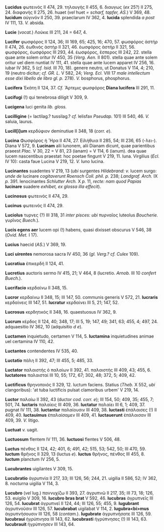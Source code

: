 **Lucidus** φωτεινός II 474, 29. τηλαυγής II 455, 6. διαυγως (*ex* 25?)
II 275, 24. διαφανής II 275, 26. huaet (*vel* huet *= scharf, tapfer,
AS.*) V 369, 48. **lucidum** αὐγινόν II 250, 39. praeclarum IV 362, 4.
**lucida** spIendida *a post* IV 111, 13. *V.* absida.

**Lucie** (*vocat.*) Λούκιε III 211, 24 = 647, 4.

**Lucifer** φωσφόρος II 124, 36; III 169, 65; 425, 16; 470, 57. φωσφόρος
ἀστήρ II 474, 26. ἑωθινὸς ἀστήρ II 321, 46. ἑωσφόρος ἀστήρ II 321, 56.
φωσφόρος, ἑωσφόρος III 293, 44. ἑωσφόρος, ἕσπερος III 242, 22. stella
quae ante solem oritur IV 450, 35 (*Verg. Aen.* II 801). stella quae
ante solem oritur uel diem nuntiat IV 111, 41. stella quae ante lucem
apparet IV 256, 16. iubar IV 362, 5 (*cf. Isid.* III 70, 18). genere
neutro, ut Donatus V 114, 4; 210, 19 (neutro dicitur; *cf. GR. L.* V
582, 24; *Verg. Ecl.* VIII 17 *male in­tellectum esse dixi libello de
libro gl. p.* 278). *V.* bosphorus, phosphorus.

**Lucifera** Ἑκάτη II 124, 37. *Cf.* Ἄρτεμις φωσφόρος **Diana lucifera**
III 291, 11.

**Lucifugi** (!) qui tenebrosa diligit V 309, 9.

**Lucigena** luci genita *lib. gloss.*

**Lucilligine** (= lactilag.? tussilag.? *cf.* lelisfax *Pseudap.*
101) III 540, 46. *V.* saluia, laurus.

**Lucill[i]um** κερδύφιον deminutiue II 348, 18 (*corr. e*).

**Lucina** Φωσφόρος ἡ Ἥρα II 474, 27. Εἰλήθυια II 285, 54; III 236, 65
(-λει-). Diana V 572, 9. **Lucinam** alii Iunonem, alii Dianam dicunt,
quae parientibus praeest *Plac.* V 30, 22 = V 81, 23 (ianam) = V 114, 6
(ianum). dea quae lucem nascentibus praestat: hoc poetae fingunt V 219,
11. luna. Virgilius (*Ecl.* IV 10): casta faue Lucina V 219, 12. *V.*
Iuno lucina.

**Lucinantes** suadentes V 219, 13 (*ubi* surgentes *Hildebrand: v.*
lucem surgo: *unde de* lucinare *cogitaverunt Roensch Coll. phil. p.*
238; *Landgraf. Arch.* IX *p.* 391. lenocinantes *Schlutter Arch.* X
*p.* 11, *recte: nam quod Papias* **lucinare** suadere *exhibet, ex
glossa illa effecit*).

**Lucinosus** φωτεινός II 474, 29.

**Lucinus** φωτεινός II 474, 29.

**Luciolus** τυρνες (?) III 318, 31 *inter pisces: ubi* πυρναῖος
luteolus *Boucherie.* γυρῖνος *Buech.*).

**Lucis egens aer** lucem opi (!) habens, quasi dixisset obscurus V 546,
38 (*Ovid. Met.* I 17).

**Lucius** haecid (*AS.*) V 369, 19.

**Luci uirentes** nemorosa sacra IV 450, 36 (*gl. Verg.? cf. Culex*
109).

**Lucratiua** ἐπικερδή II 124, 41.

**Lucretius** auctoris sermo IV 415, 21; V 464, 8 (lucretio. *Arnob.*
III 10 *con­fert Buech.*).

**Lucrifacio** κερδαίνω II 348, 15.

**Lucror** κερδαίνω II 348, 15; III 147, 50. communis generis V 572, 21.
**lucraris** κερδαίνεις III 147, 51. **lucratur** κερδαίνει III 5, 21;
147, 52.

**Lucrosus** κερδητικός II 348, 16. quaestuosus IV 362, 9.

**Lucrum** κέρδος II 124, 40; 348, 17; III 5, 19; 147, 49; 341, 63; 455,
4; 497, 24. adquaesitio IV 362, 10 (adquisitio *d e*).

**Luctamen** inquietudo, certamen V 114, 5. **luctamina** inquietudines
animae uel certamina IV 110, 42.

**Luctantes** contendentes IV 535, 40.

**Luctatio** πάλη II 392, 47; III 455, 5; 485, 33.

**Luctator** παλαιστής ὁ παλαίων II 392, 41. παλαιστής III 409, 43; 455,
6. **luctatores** παλαισταί III 10, 55; 172, 67; 302, 48; 372, 5; 409,
42.

**Luctificus** θρηνοποιός II 329, 12. luctum faciens. Statius (*Theb.* X
552, *ubi* clangoribus): 'at tuba luctificis pulsat clamoribus urbem' V
219, 14.

**Luctor** παλαίω II 392, 43 (ductor *cod. corr. e*); III 154, 50; 409,
35; 455, 7; 501, 74. **luctaris** παλαίεις III 409, 36. **luctatur**
παλαίει III 6, 1; 409, 37. pugnat IV 111, 38. **luctantur** παλαίουσιν
III 409, 38. **luctasti** ἐπάλαισες (!) II 409, 40. **luctauimus**
ἐπαλαίσαμεν III 409, 41. **luctauerunt** ἐπάλαισαν III 409, 39. *V.*
litigo.

**Luctuat** *v.* uagit.

**Luctuosum** flentem IV 111, 36. **luctuosi** flentes V 506, 48.

**Luctus** πένθος II 124, 42; 401, 6; 491, 42; 515, 53; 542, 50; III
470, 59. **luctum** θρῆνος II 329, 13 (luctus *e*). **luctus** θρῆνος,
πένθος III 455, 8. **luctum** planctum IV 256, 5.

**Lucubrantes** uigilantes V 309, 15.

**Lucubratio** ἀγρυπνία II 217, 33; III 126, 56; 244, 21. uigilia II
586, 52; IV 362, 8. nocturna uigilia V 114, 3.

**Lucubro** (*vel* lug.) παννυχίζω II 393, 27. ἀγρυπνῶ II 217, 35; III
73, 18; 126, 53. euigilo V 309, 16. **lucubro bras brat** V 592, 46.
**lucubras** ἀγρυπνεῖς III 126, 54. **lucubrat** ἀγρυπνεῖ II 124, 44;
III 126, 55; 455, 9. **lugubrant** ἀγρυπνοῦσιν III 126, 57.
**lucubrabat** uigilabat V 114, 2. **lugubra\<bi\>mus** ἀγρυπνήσουσιν
III 126, 58 (*contam.*). **lugubrate** ἀγρυπνήσατε III 126, 59.
**lucubraui** ἠγρύπνησα III 143, 62. **lucubrasti** ἠγρύπνησες (!) III
143, 63. **lucubrauit** ἠγρύπνησεν III 143, 64.
